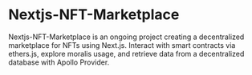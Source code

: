 # Nextjs-NFT-Marketplace
Nextjs-NFT-Marketplace is an ongoing project creating a decentralized marketplace for NFTs using Next.js. Interact with smart contracts via ethers.js, explore moralis usage, and retrieve data from a decentralized database with Apollo Provider.
